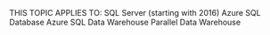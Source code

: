 <Token xmlns:xlink="http://www.w3.org/1999/xlink">
<legacyBold>THIS TOPIC APPLIES TO:</legacyBold>
<mediaLinkInline><image xlink:href="a45b6379-ac63-48d7-ab97-33b3563b36ee"></image></mediaLinkInline>SQL Server (starting with 2016)
<mediaLinkInline><image xlink:href="ed423705-b87b-4bee-8f6f-1b9705944575"></image></mediaLinkInline>Azure SQL Database
<mediaLinkInline><image xlink:href="ed423705-b87b-4bee-8f6f-1b9705944575"></image></mediaLinkInline>Azure SQL Data Warehouse
<mediaLinkInline><image xlink:href="ed423705-b87b-4bee-8f6f-1b9705944575"></image></mediaLinkInline>Parallel Data Warehouse
</Token>